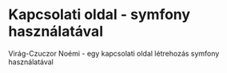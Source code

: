 # Kapcsolati oldal - symfony használatával

Virág-Czuczor Noémi - egy kapcsolati oldal létrehozás symfony használatával
